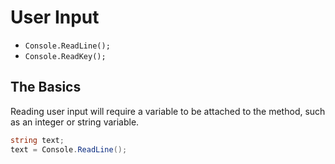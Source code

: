 # User Input

<tldr>

* `Console.ReadLine();`
* `Console.ReadKey();`

</tldr>

## The Basics

Reading user input will require a variable to be attached to the method, such as an integer or string variable.

```C#
string text;
text = Console.ReadLine();
```